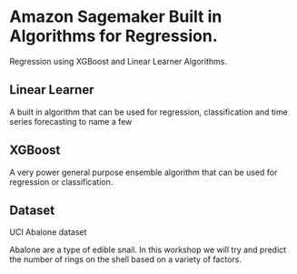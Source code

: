 # Amazon Sagemaker Built in Algorithms for Regression.
Regression using XGBoost and Linear Learner Algorithms.

## Linear Learner

A built in algorithm that can be used for regression, classification and time series forecasting to name a few


## XGBoost

A very power general purpose ensemble algorithm that can be used for regression or classification. 

## Dataset

UCI Abalone dataset

Abalone are a type of edible snail. In this workshop we will try and predict the number of rings on the shell based on a variety of factors. 



